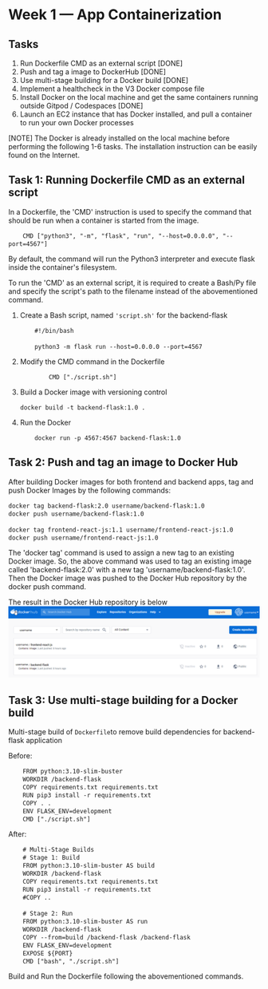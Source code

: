 # Week 1 — App Containerization

## Tasks 
1. Run Dockerfile CMD as an external script [DONE]
2. Push and tag a image to DockerHub [DONE]
3. Use multi-stage building for a Docker build [DONE]
4. Implement a healthcheck in the V3 Docker compose file
5. Install Docker on the local machine and get the same containers running outside Gitpod / Codespaces [DONE]
6. Launch an EC2 instance that has Docker installed, and pull a container to run your own Docker processes 

[NOTE] The Docker is already installed on the local machine before performing the following 1-6 tasks. The installation instruction can be easily found on the Internet.

## Task 1: Running Dockerfile CMD as an external script

In a Dockerfile, the 'CMD' instruction is used to specify the command that should be run when a container is started from the image.  
    
        CMD ["python3", "-m", "flask", "run", "--host=0.0.0.0", "--port=4567"]

By default, the command will run the Python3 interpreter and execute flask inside the container's filesystem. <br />

To run the 'CMD' as an external script, it is required to create a Bash/Py file and specify the script's path to the filename instead of the abovementioned command. <br />

   1. Create a Bash script, named ```'script.sh'``` for the backend-flask
        ```
            #!/bin/bash

            python3 -m flask run --host=0.0.0.0 --port=4567
        ```
   2. Modify the CMD command in the Dockerfile
        ```
                CMD ["./script.sh"]
        ```
   3. Build a Docker image with versioning control
        ```
        docker build -t backend-flask:1.0 .
        ```
   4. Run the Docker 
        ``` 
            docker run -p 4567:4567 backend-flask:1.0
        ```
## Task 2: Push and tag an image to Docker Hub

After building Docker images for both frontend and backend apps, tag and push Docker Images by the following commands:

    docker tag backend-flask:2.0 username/backend-flask:1.0
    docker push username/backend-flask:1.0
    
    docker tag frontend-react-js:1.1 username/frontend-react-js:1.0
    docker push username/frontend-react-js:1.0
   
The 'docker tag' command is used to assign a new tag to an existing Docker image. So, the above command was used to tag an existing image called 'backend-flask:2.0' with a new tag 'username/backend-flask:1.0'. Then the Docker image was pushed to the Docker Hub repository by the docker push command. 

The result in the Docker Hub repository is below
![DockerHub](assets/dockerhub.png)


## Task 3: Use multi-stage building for a Docker build

Multi-stage build of ```Dockerfile```to remove build dependencies for backend-flask application <br />

   Before:

        FROM python:3.10-slim-buster
        WORKDIR /backend-flask
        COPY requirements.txt requirements.txt
        RUN pip3 install -r requirements.txt
        COPY . .
        ENV FLASK_ENV=development
        CMD ["./script.sh"]

   After:

        # Multi-Stage Builds
        # Stage 1: Build
        FROM python:3.10-slim-buster AS build
        WORKDIR /backend-flask
        COPY requirements.txt requirements.txt
        RUN pip3 install -r requirements.txt
        #COPY ..

        # Stage 2: Run
        FROM python:3.10-slim-buster AS run
        WORKDIR /backend-flask
        COPY --from=build /backend-flask /backend-flask
        ENV FLASK_ENV=development
        EXPOSE ${PORT}
        CMD ["bash", "./script.sh"]
    
Build and Run the Dockerfile following the abovementioned commands.



